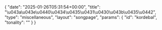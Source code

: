 {
    "date": "2025-01-26T05:31:54+00:00",
    "title": "\u043a\u043e\u0440\u0434\u0435\u0431\u0430\u043b\u0435\u0442",
    "type": "miscellaneous",
    "layout": "songpage",
    "params": {
        "id": "kordebal",
        "tonality": ""
    }
}